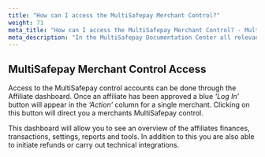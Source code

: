 ```yaml
---
title: "How can I access the MultiSafepay Merchant Control?"
weight: 71
meta_title: "How can I access the MultiSafepay Merchant Control? - MultiSafepay Support"
meta_description: "In the MultiSafepay Documentation Center all relevant information regarding our Plugins and API. As well as Support pages for Payment Method, Tools and General Questions. You can also find the contact details of our Support Team and Integration Team."
---
```


## MultiSafepay Merchant Control Access

Access to the MultiSafepay control accounts can be done through the Affiliate dashboard. Once an affiliate has been approved a blue _‘Log In’_ button will appear in the _‘Action’_ column for a single merchant. Clicking on this button will direct you a merchants MultiSafepay control.

This dashboard will allow you to see an overview of the affiliates finances, transactions, settings, reports and tools. In addition to this you are also able to initiate refunds or carry out technical integrations.
